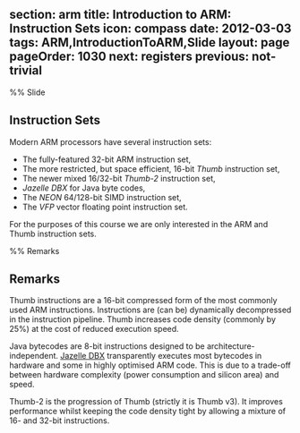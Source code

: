 section: arm
title: Introduction to ARM: Instruction Sets
icon: compass
date: 2012-03-03
tags: ARM,IntroductionToARM,Slide
layout: page
pageOrder: 1030
next: registers
previous: not-trivial
----

%% Slide
  
## Instruction Sets

Modern ARM processors have several instruction sets:

* The fully-featured 32-bit ARM instruction set,
* The more restricted, but space efficient, 16-bit *Thumb* instruction set,
* The newer mixed 16/32-bit *Thumb-2* instruction set,
* *Jazelle DBX* for Java byte codes,
* The *NEON* 64/128-bit SIMD instruction set,
* The *VFP* vector floating point instruction set.

For the purposes of this course we are only interested in the ARM and Thumb instruction sets.
  
%% Remarks
  
## Remarks

Thumb instructions are a 16-bit compressed form of the most commonly used ARM instructions. Instructions are (can be) dynamically decompressed in the instruction pipeline. Thumb increases code density (commonly by 25%) at the cost of reduced execution speed.

Java bytecodes are 8-bit instructions designed to be architecture-independent. [Jazelle DBX](http://en.wikipedia.org/wiki/Jazelle) transparently executes most bytecodes in hardware and some in highly optimised ARM code. This is due to a trade-off between hardware complexity (power consumption and silicon area) and speed.

Thumb-2 is the progression of Thumb (strictly it is Thumb v3). It improves performance whilst keeping the code density tight by allowing a mixture of 16- and 32-bit instructions.
